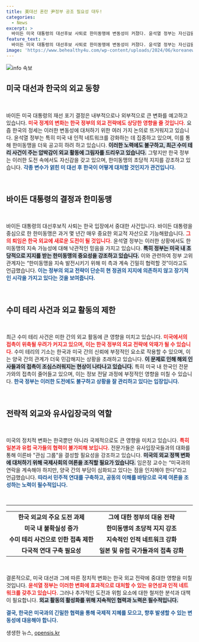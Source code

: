 ```yaml
---
title: 美대선 혼란 尹정부 공조 필요성 대두!
categories:
  - News
excerpt: >
  바이든 미국 대통령의 대선후보 사퇴로 한미동맹에 변동성이 커졌다. 윤석열 정부는 자신감을 보이지만 최근 수미 테리 사건으로 미 측 접촉이 위축된 상황. 전문가들은 일본 및 유럽과 협력해 국제여론을 조성해야 한다고 제언한다.
feature_text: >
  바이든 미국 대통령의 대선후보 사퇴로 한미동맹에 변동성이 커졌다. 윤석열 정부는 자신감을 보이지만 최근 수미 테리 사건으로 미 측 접촉이 위축된 상황. 전문가들은 일본 및 유럽과 협력해 국제여론을 조성해야 한다고 제언한다.
image: 'https://www.behealthy4u.com/wp-content/uploads/2024/06/koreanews.jpg'
---
```


<p><img src="https://www.behealthy4u.com/wp-content/uploads/2024/06/koreanews.jpg" alt="info 속보" /></p>

<h2 data-ke-size="size26">미국 대선과 한국의 외교 동향</h2>

<p data-ke-size="size16">&nbsp;</p>

<p>바이든 미국 대통령의 재선 포기 결정은 내부적으로나 외부적으로 큰 변화를 예고하고 있습니다. <b><span style="color: #ee2323;">미국 정계의 변화는 한국 정부의 외교 전략에도 상당한 영향을 줄 것입니다.</span></b> 요즘 한국의 정세는 이러한 변동성에 대처하기 위한 여러 가지 논의로 뜨거워지고 있습니다. 윤석열 정부는 특히 미국 내 인적 네트워크를 강화하는 데 집중하고 있으며, 이를 통해 한미동맹을 더욱 공고히 하려 하고 있습니다. <b><span style="background-color: #21538527;">이러한 노력에도 불구하고, 최근 수미 테리 사건이 주는 압박감이 외교 활동에 그림자를 드리우고 있습니다.</span></b> 그렇지만 한국 정부는 이러한 도전 속에서도 자신감을 갖고 있으며, 한미동맹의 초당적 지지를 강조하고 있습니다. <b><span style="color: #1a5490;">각종 변수가 얽힌 미 대선 후 한국이 어떻게 대처할 것인지가 관건입니다.</span></b></p>

<p data-ke-size="size16">&nbsp;</p>

<h2 data-ke-size="size26">바이든 대통령의 결정과 한미동맹</h2>

<p data-ke-size="size16">&nbsp;</p>

<p>바이든 대통령의 대선후보직 사퇴는 한국 입장에서 중대한 사건입니다. 바이든 대통령을 중심으로 한 한미동맹은 과거 몇 년간 매우 중요한 외교적 자산으로 기능해왔습니다. <b><span style="color: #ee2323;">그의 퇴임은 한국 외교에 새로운 도전이 될 것입니다.</span></b> 윤석열 정부는 이러한 상황에서도 한미동맹의 지속 가능성에 대해 낙관적인 믿음을 가지고 있습니다. <b><span style="background-color: #21538527;">특히 정부는 미국 내 초당적으로 지지를 받는 한미동맹의 중요성을 강조하고 있습니다.</span></b> 이와 관련하여 정부 고위 관계자는 “한미동맹을 지속 발전시키기 위해 미 측과 계속 긴밀히 협력할 것”이라고도 언급했습니다. <b><span style="color: #1a5490;">이는 정부의 외교 전략이 단순히 현 정권의 지지에 의존하지 않고 장기적인 시각을 가지고 있다는 것을 보여줍니다.</span></b></p>

<p data-ke-size="size16">&nbsp;</p>

<h2 data-ke-size="size26">수미 테리 사건과 외교 활동의 제한</h2>

<p data-ke-size="size16">&nbsp;</p>

<p>최근 수미 테리 사건은 미한 간의 외교 활동에 큰 영향을 미치고 있습니다. <b><span style="color: #ee2323;">미국에서의 접촉이 위축될 우려가 커지고 있으며, 이는 한국 정부의 외교 전략에 악재가 될 수 있습니다.</span></b> 수미 테리의 기소는 한국과 미국 간의 신뢰에 부정적인 요소로 작용할 수 있으며, 이는 양국 간의 관계가 더욱 민감해지는 상황을 초래하고 있습니다. <b><span style="background-color: #21538527;">이 문제로 인해 해외 인사들과의 접촉이 조심스러워지는 현상이 나타나고 있습니다.</span></b> 특히 미국 내 한국인 전문가와의 접촉이 줄어들고 있으며, 이는 정보 전달 과정에 부정적인 영향을 미칠 수 있습니다. <b><span style="color: #1a5490;">한국 정부는 이러한 도전에도 불구하고 상황을 잘 관리하고 있다는 입장입니다.</span></b></p>

<p data-ke-size="size16">&nbsp;</p>

<h2 data-ke-size="size26">전략적 외교와 유사입장국의 역할</h2>

<p data-ke-size="size16">&nbsp;</p>

<p>미국의 정치적 변화는 한국뿐만 아니라 국제적으로도 큰 영향을 미치고 있습니다. <b><span style="color: #ee2323;">특히 일본과 유럽 국가들의 협력이 불가피해 보입니다.</span></b> 전문가들은 유사입장국들과의 대화를 통해 이른바 "관심 그룹"을 결성할 필요성을 강조하고 있습니다. <b><span style="background-color: #21538527;">미국의 외교 정책 변화에 대처하기 위해 국제사회의 여론을 조직할 필요가 있습니다.</span></b> 임은정 교수는 “미국과의 연락을 계속해야 하지만, 양국 간의 부담이 심화되고 있다는 점을 인지해야 한다”라고 언급했습니다. <b><span style="color: #1a5490;">따라서 민주적 연대를 구축하고, 공동의 이해를 바탕으로 국제 여론을 조성하는 노력이 필수적입니다.</span></b></p>

<p data-ke-size="size16">&nbsp;</p>

<hr>

<table style="width: 100%; border-collapse: collapse;">
  <tr>
    <td style="text-align: center; height: 17px;"><b>한국 외교의 주요 도전 과제</b></td>
    <td style="text-align: center; height: 17px;"><b>그에 대한 정부의 대응 전략</b></td>
  </tr>
  <tr>
    <td style="text-align: center; height: 17px;"><b>미국 내 불확실성 증가</b></td>
    <td style="text-align: center; height: 17px;"><b>한미동맹의 초당적 지지 강조</b></td>
  </tr>
  <tr>
    <td style="text-align: center; height: 17px;"><b>수미 테리 사건으로 인한 접촉 제한</b></td>
    <td style="text-align: center; height: 17px;"><b>지속적인 인적 네트워크 강화</b></td>
  </tr>
  <tr>
    <td style="text-align: center; height: 17px;"><b>다국적 연대 구축 필요성</b></td>
    <td style="text-align: center; height: 17px;"><b>일본 및 유럽 국가들과의 접촉 강화</b></td>
  </tr>
</table>

<p data-ke-size="size16">&nbsp;</p>

<p>결론적으로, 미국 대선과 그에 따른 정치적 변화는 한국 외교 전략에 중대한 영향을 미칠 것입니다. <b><span style="color: #ee2323;">윤석열 정부는 이러한 변화에 효과적으로 대처할 수 있는 유연성과 인적 네트워크를 갖추고 있습니다.</span></b> 그러나 추가적인 도전과 위험 요소에 대한 철저한 분석과 대책이 필요합니다. <b><span style="background-color: #21538527;">외교 활동의 활성화를 위해 지속적인 협력과 노력은 필수적입니다.</span></b> </p>

<p><b><span style="color: #1a5490;">결국, 한국은 미국과의 긴밀한 협력을 통해 국제적 지혜를 모으고, 향후 발생할 수 있는 변동성에 대응해야 합니다.</span></b></p>
생생한 뉴스, <a href="https://opensis.kr" rel="dofollow">opensis.kr</a>


